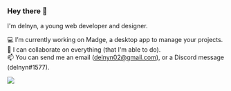 ### Hey there 👋

I'm delnyn, a young web developer and designer.

💻 I’m currently working on Madge, a desktop app to manage your projects.  
🤝 I can collaborate on everything (that I'm able to do).  
📫 You can send me an email (delnyn02@gmail.com), or a Discord message (delnyn#1577).   
  
<img src="https://github-readme-stats.vercel.app/api?username=delnyn" />
